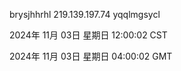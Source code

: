 brysjhhrhl 219.139.197.74 yqqlmgsycl

2024年 11月 03日 星期日 12:00:02 CST

2024年 11月 03日 星期日 04:00:02 GMT
